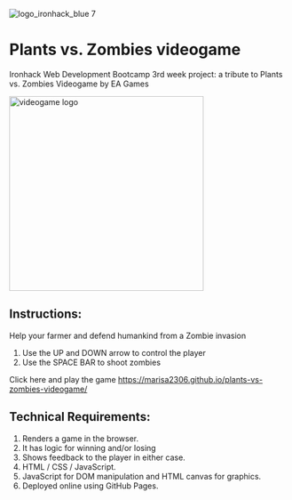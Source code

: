 ![logo_ironhack_blue 7](https://user-images.githubusercontent.com/23629340/40541063-a07a0a8a-601a-11e8-91b5-2f13e4e6b441.png)

# Plants vs. Zombies videogame
Ironhack Web Development Bootcamp 3rd week project: a tribute to Plants vs. Zombies Videogame by EA Games

<img src="https://marisa2306.github.io/plants-vs-zombies-videogame/img/logo.png" alt="videogame logo" width="350px"/>


## Instructions:

Help your farmer and defend humankind from a Zombie invasion
1. Use the UP and DOWN arrow to control the player
2. Use the SPACE BAR to shoot zombies

Click here and play the game https://marisa2306.github.io/plants-vs-zombies-videogame/

## Technical Requirements:

1. Renders a game in the browser.
2. It has logic for winning and/or losing
3. Shows feedback to the player in either case.
4. HTML / CSS / JavaScript.
5. JavaScript for DOM manipulation and HTML canvas for graphics.
6. Deployed online using GitHub Pages.

